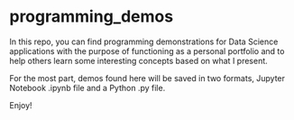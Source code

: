 # programming_demos

In this repo, you can find programming demonstrations for Data Science applications with the purpose of functioning as a personal portfolio and to help others learn some interesting concepts based on what I present.

For the most part, demos found here will be saved in two formats, Jupyter Notebook .ipynb file and a Python .py file.

Enjoy!
